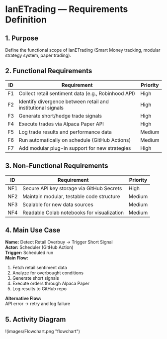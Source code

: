 # IanETrading — Requirements Definition

## 1. Purpose
Define the functional scope of IanETrading (Smart Money tracking, modular strategy system, paper trading).

## 2. Functional Requirements
| ID | Requirement | Priority |
|----|--------------|----------|
| F1 | Collect retail sentiment data (e.g., Robinhood API) | High |
| F2 | Identify divergence between retail and institutional signals | High |
| F3 | Generate short/hedge trade signals | High |
| F4 | Execute trades via Alpaca Paper API | High |
| F5 | Log trade results and performance data | Medium |
| F6 | Run automatically on schedule (GitHub Actions) | Medium |
| F7 | Add modular plug-in support for new strategies | High |

## 3. Non-Functional Requirements
| ID | Requirement | Priority |
|----|--------------|----------|
| NF1 | Secure API key storage via GitHub Secrets | High |
| NF2 | Maintain modular, testable code structure | Medium |
| NF3 | Scalable for new data sources | Medium |
| NF4 | Readable Colab notebooks for visualization | Medium |

## 4. Main Use Case
**Name:** Detect Retail Overbuy → Trigger Short Signal  
**Actor:** Scheduler (GitHub Action)  
**Trigger:** Scheduled run  
**Main Flow:**
1. Fetch retail sentiment data  
2. Analyze for overbought conditions  
3. Generate short signals  
4. Execute orders through Alpaca Paper  
5. Log results to GitHub repo  

**Alternative Flow:**  
API error → retry and log failure  

## 5. Activity Diagram
!(images/Flowchart.png "flowchart")
